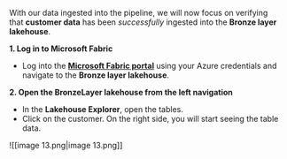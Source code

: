 With our data ingested into the pipeline, we will now focus on verifying that **customer data** has been _successfully_ ingested into the **Bronze layer lakehouse**.

**1. Log in to Microsoft Fabric**

- Log into the **[Microsoft Fabric portal](https://fabric.microsoft.com/)** using your Azure credentials and navigate to the **Bronze layer lakehouse**.

**2. Open the BronzeLayer lakehouse from the left navigation**

- In the **Lakehouse Explorer**, open the tables.
- Click on the customer. On the right side, you will start seeing the table data.

![[image 13.png|image 13.png]]